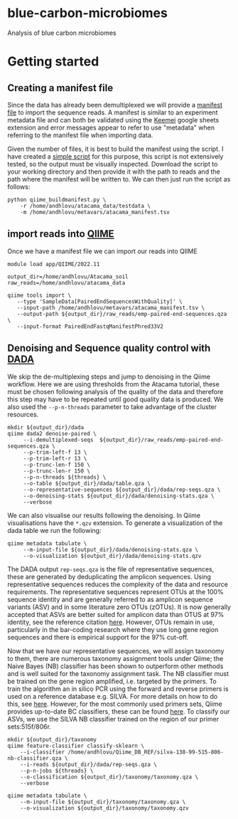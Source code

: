 # blue-carbon-microbiomes
Analysis of blue carbon microbiomes 
# Getting started
## Creating a manifest file
Since the data has already been demultiplexed we will provide a [manifest file](https://docs.qiime2.org/2021.8/tutorials/importing/#fastq-manifest-formats) to import  the sequence reads. A manifest is similar to an experiment metadata file and can both be validated using the [Keemei](https://keemei.qiime2.org/) google sheets extension and error messages appear to refer to use "metadata" when referring to the manifest file when importing data.

Given the number of files, it is best to build the manifest using the script. I have created a [simple script](scripts/qiime_buildmanifest.py) for this purpose, this script is not extensively tested, so the output must be visually inspected. Download the script to your working directory and then provide it with the path to reads and the path where the manifest will be written to. We can then just run the script as follows:

```
python qiime_buildmanifest.py \
    -r /home/andhlovu/atacama_data/testdata \
    -m /home/andhlovu/metavars/atacama_manifest.tsv
```
## import reads into [QIIME](https://qiime2.org/)

Once we have a manifest file we can import our reads into QIIME

```
module load app/QIIME/2022.11

output_dir=/home/andhlovu/Atacama_soil
raw_reads=/home/andhlovu/atacama_data

qiime tools import \
   --type 'SampleData[PairedEndSequencesWithQuality]' \
   --input-path /home/andhlovu/metavars/atacama_manifest.tsv \
   --output-path ${output_dir}/raw_reads/emp-paired-end-sequences.qza \
   --input-format PairedEndFastqManifestPhred33V2

```
## Denoising and Sequence quality control with [DADA](https://benjjneb.github.io/dada2/)
We skip the de-multiplexing steps and jump to denoising in the Qiime workflow. Here we are using thresholds from the Atacama tutorial, these must be chosen following analysis of the quality of the data and therefore this step may have to be repeated until good quality data is produced. We also used the ```--p-n-threads``` parameter to take advantage of the cluster resources.

```
mkdir ${output_dir}/dada
qiime dada2 denoise-paired \
     --i-demultiplexed-seqs  ${output_dir}/raw_reads/emp-paired-end-sequences.qza \
     --p-trim-left-f 13 \
     --p-trim-left-r 13 \
     --p-trunc-len-f 150 \
     --p-trunc-len-r 150 \
     --p-n-threads ${threads} \
     --o-table ${output_dir}/dada/table.qza \
     --o-representative-sequences ${output_dir}/dada/rep-seqs.qza \
     --o-denoising-stats ${output_dir}/dada/denoising-stats.qza \
     --verbose

````
We can also visualise our results following the denoising. In Qiime visualisations have the ```*.qzv``` extension. To generate a visualization of the dada table we run the following:

```
qiime metadata tabulate \
     --m-input-file ${output_dir}/dada/denoising-stats.qza \
     --o-visualization ${output_dir}/dada/denoising-stats.qzv
```

The DADA output ```rep-seqs.qza``` is the file of representative  sequences, these are generated by deduplicating the amplicon sequences. Using representative sequences reduces the complexity of the data and resource requirements. The representative sequences represent OTUs at the 100% sequence identity and are generally referred to as amplicon sequence variants (ASV) and in some literature zero OTUs (zOTUs). It is now generally accepted that ASVs are better suited for amplicon data than OTUS at 97% identity, see the reference citation [here](https://www.nature.com/articles/ismej2017119). However,  OTUs remain in use, particularly in the bar-coding research where they use long gene region sequences and there is empirical support for the 97% cut-off.

Now that we have our representative sequences, we will assign taxonomy to them, there are numerous taxonomy assignment tools under Qiime; the Naive Bayes (NB) classifier has been shown to outperform other methods and is well suited for the taxonomy assignment task. The NB classifier must be trained on the gene region amplified, i.e. targeted by the primers. To train the algorithm an in silico PCR using the forward and reverse primers is used on a reference database e.g. SILVA. For more details on how to do this, see [here](https://docs.qiime2.org/2023.7/tutorials/feature-classifier/). However, for the most commonly used primers sets, Qiime provides up-to-date BC classifiers, these can be found [here](https://docs.qiime2.org/2023.7/data-resources/). To classify our ASVs, we use the SILVA NB classifier trained on the region of our primer sets:515f/806r. 

```
mkdir ${output_dir}/taxonomy
qiime feature-classifier classify-sklearn \
    --i-classifier /home/andhlovu/Qiime_DB_REF/silva-138-99-515-806-nb-classifier.qza \
    --i-reads ${output_dir}/dada/rep-seqs.qza \
    --p-n-jobs ${threads} \
    --o-classification ${output_dir}/taxonomy/taxonomy.qza \
    --verbose

qiime metadata tabulate \
    --m-input-file ${output_dir}/taxonomy/taxonomy.qza \
    --o-visualization ${output_dir}/taxonomy/taxonomy.qzv   
```



